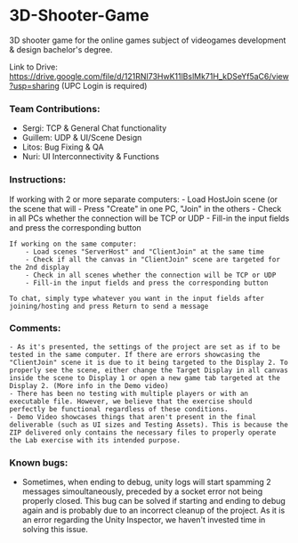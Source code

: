 # 3D-Shooter-Game
 3D shooter game for the online games subject of videogames development & design bachelor's degree.

Link to Drive: https://drive.google.com/file/d/121RNI73HwK11lBslMk71H_kDSeYf5aC6/view?usp=sharing (UPC Login is required)

### Team Contributions:
- Sergi: TCP & General Chat functionality
- Guillem: UDP & UI/Scene Design
- Litos: Bug Fixing & QA
- Nuri: UI Interconnectivity & Functions

### Instructions:

If working with 2 or more separate computers:
        - Load HostJoin scene (or the scene that will
        - Press "Create" in one PC, "Join" in the others
        - Check in all PCs whether the connection will be TCP or UDP
        - Fill-in the input fields and press the corresponding button

    If working on the same computer:
        - Load scenes "ServerHost" and "ClientJoin" at the same time
        - Check if all the canvas in "ClientJoin" scene are targeted for the 2nd display
        - Check in all scenes whether the connection will be TCP or UDP
        - Fill-in the input fields and press the corresponding button

    To chat, simply type whatever you want in the input fields after joining/hosting and press Return to send a message

### Comments:
    - As it's presented, the settings of the project are set as if to be tested in the same computer. If there are errors showcasing the "ClientJoin" scene it is due to it being targeted to the Display 2. To properly see the scene, either change the Target Display in all canvas inside the scene to Display 1 or open a new game tab targeted at the Display 2. (More info in the Demo video)
    - There has been no testing with multiple players or with an executable file. However, we believe that the exercise should perfectly be functional regardless of these conditions.
    - Demo Video showcases things that aren't present in the final deliverable (such as UI sizes and Testing Assets). This is because the ZIP delivered only contains the necessary files to properly operate the Lab exercise with its intended purpose.

### Known bugs:
- Sometimes, when ending to debug, unity logs will start spamming 2 messages simoultaneously, preceded by a socket error not being properly closed. This bug can be solved if starting and ending to debug again and is probably due to an incorrect cleanup of the project. As it is an error regarding the Unity Inspector, we haven't invested time in solving this issue.